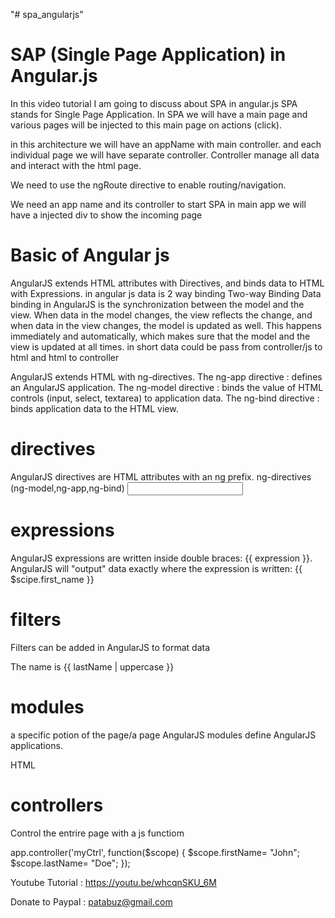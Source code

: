"# spa_angularjs" 

SAP (Single Page Application) in Angular.js
=============================================

In this video tutorial I am going to discuss about SPA in angular.js
SPA stands for Single Page Application.
In SPA we will have a main page and 
various pages will be injected to this main page on actions (click).

in this architecture we will have an appName with  main controller.
and each individual page we will have separate controller.
Controller manage all data and interact with the html page.

We need to use the ngRoute directive to enable routing/navigation.

We need an app name and its controller to start SPA
in main app we will have a injected div to show the incoming page 



Basic of Angular js
====================
AngularJS extends HTML attributes with Directives, and binds data to HTML with Expressions.
in angular js data is 2 way binding
Two-way Binding
Data binding in AngularJS is the synchronization between the model and the view.
When data in the model changes, the view reflects the change, and when data in the view changes, 
the model is updated as well. This happens immediately and automatically,
which makes sure that the model and the view is updated at all times.
in short data could be pass from controller/js to html and 
html to controller

AngularJS extends HTML with ng-directives.
The ng-app directive : defines an AngularJS application.
The ng-model directive :  binds the value of HTML controls (input, select, textarea) to application data.
The ng-bind directive :  binds application data to the HTML view.

directives 
============================   
AngularJS directives are HTML attributes with an ng prefix.
ng-directives (ng-model,ng-app,ng-bind) <input type="text" ng-model="first_name"> 

expressions    
============================
AngularJS expressions are written inside double braces: {{ expression }}.
AngularJS will "output" data exactly where the expression is written:
{{ $scipe.first_name }}

filters     
============================    
Filters can be added in AngularJS to format data
<div ng-app="myApp" ng-controller="personCtrl">
<p>The name is {{ lastName | uppercase }}</p>
</div>

modules       
==============================   
a specific potion of the page/a page
AngularJS modules define AngularJS applications.

<div ng-app="myApp" ng-controller="myCtrl">
    HTML
</div>

controllers 
============================   
Control the entrire page with a js functiom

app.controller('myCtrl', function($scope) 
{
  $scope.firstName= "John";
  $scope.lastName= "Doe";
});





Youtube Tutorial : https://youtu.be/whcqnSKU_6M

Donate to Paypal : patabuz@gmail.com
